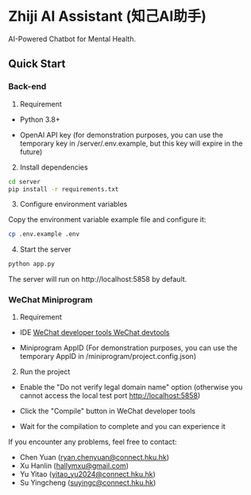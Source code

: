 # Zhiji AI Assistant (知己AI助手)

AI-Powered Chatbot for Mental Health.

## Quick Start

### Back-end

1. Requirement

- Python 3.8+

- OpenAI API key (for demonstration purposes, you can use the temporary key in /server/.env.example, but this key will expire in the future)

2. Install dependencies

```bash
cd server
pip install -r requirements.txt
```

3. Configure environment variables

Copy the environment variable example file and configure it:

```bash
cp .env.example .env
```

4. Start the server

```bash
python app.py
```

The server will run on http://localhost:5858 by default.

### WeChat Miniprogram

1. Requirement

- IDE [WeChat developer tools WeChat devtools](https://developers.weixin.qq.com/miniprogram/dev/devtools/download.html)

- Miniprogram AppID (For demonstration purposes, you can use the temporary AppID in /miniprogram/project.config.json)

2. Run the project

- Enable the "Do not verify legal domain name" option (otherwise you cannot access the local test port <http://localhost:5858>)

- Click the "Compile" button in WeChat developer tools

- Wait for the compilation to complete and you can experience it

If you encounter any problems, feel free to contact:

- Chen Yuan (<ryan.chenyuan@connect.hku.hk>)
- Xu Hanlin (<hallymxu@gmail.com>)
- Yu Yitao (<yitao_yu2024@connect.hku.hk>)
- Su Yingcheng (<suyingc@connect.hku.hk>)


